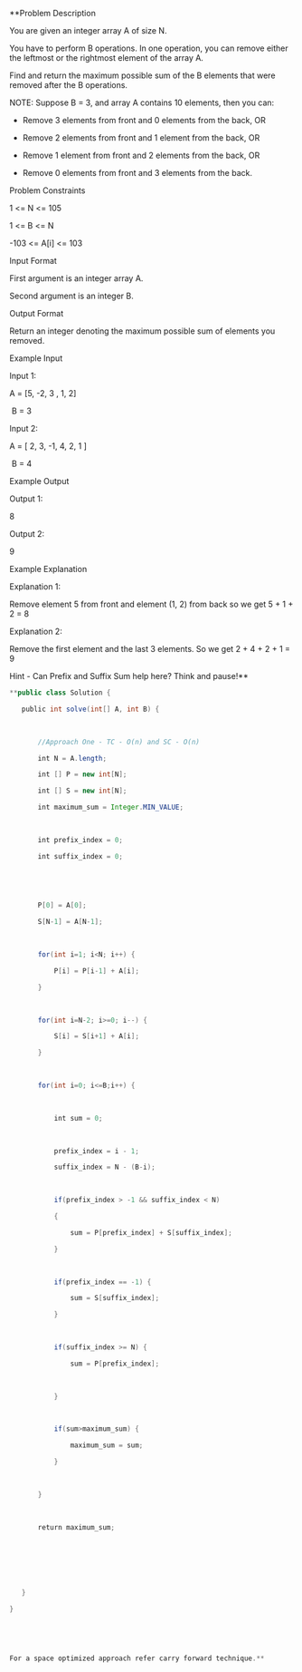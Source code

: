 **Problem Description

You are given an integer array A of size N.

You have to perform B operations. In one operation, you can remove either the leftmost or the rightmost element of the array A.

Find and return the maximum possible sum of the B elements that were removed after the B operations.

NOTE: Suppose B = 3, and array A contains 10 elements, then you can:

- Remove 3 elements from front and 0 elements from the back, OR
    
- Remove 2 elements from front and 1 element from the back, OR
    
- Remove 1 element from front and 2 elements from the back, OR
    
- Remove 0 elements from front and 3 elements from the back.
    

  
  
Problem Constraints

1 <= N <= 105

1 <= B <= N

-103 <= A[i] <= 103

  
  
Input Format

First argument is an integer array A.

Second argument is an integer B.

  
  
Output Format

Return an integer denoting the maximum possible sum of elements you removed.

  
  
Example Input

Input 1:

A = [5, -2, 3 , 1, 2]

 B = 3

  

Input 2:

A = [ 2, 3, -1, 4, 2, 1 ]

 B = 4

  

  
  
Example Output

Output 1:

8

  

Output 2:

9

  

  
  
Example Explanation

Explanation 1:

Remove element 5 from front and element (1, 2) from back so we get 5 + 1 + 2 = 8

  

Explanation 2:

Remove the first element and the last 3 elements. So we get 2 + 4 + 2 + 1 = 9

  
  
  

Hint - Can Prefix and Suffix Sum help here? Think and pause!**

```java
**public class Solution {

   public int solve(int[] A, int B) {

  

       //Approach One - TC - O(n) and SC - O(n)

       int N = A.length;

       int [] P = new int[N];

       int [] S = new int[N];

       int maximum_sum = Integer.MIN_VALUE;

  

       int prefix_index = 0;

       int suffix_index = 0;

  

  

       P[0] = A[0];

       S[N-1] = A[N-1];

  

       for(int i=1; i<N; i++) {

           P[i] = P[i-1] + A[i];

       }

  

       for(int i=N-2; i>=0; i--) {

           S[i] = S[i+1] + A[i];

       }

  

       for(int i=0; i<=B;i++) {

  

           int sum = 0;

  

           prefix_index = i - 1;

           suffix_index = N - (B-i);

  

           if(prefix_index > -1 && suffix_index < N)

           {

               sum = P[prefix_index] + S[suffix_index];

           }

  

           if(prefix_index == -1) {

               sum = S[suffix_index];

           }

  

           if(suffix_index >= N) {

               sum = P[prefix_index];

  

           }

  

           if(sum>maximum_sum) {

               maximum_sum = sum;

           }

  

       }

  

       return maximum_sum;

  

  

  

   }

}

  

  

For a space optimized approach refer carry forward technique.**
```